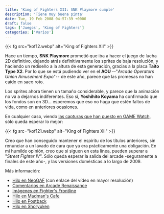 ```yaml
---
title: 'King of Fighters XII: SNK Playmore cumple'
description: 'Tiene muy buena pinta'
date: Tue, 19 Feb 2008 04:57:39 +0000
draft: false
tags: ['Juegos', 'King of Fighters']
categories: ['Varios']
---
```


{{< fg src="kof12.webp" alt="King of Fighters XII" >}}

Hace un tiempo, **SNK Playmore** prometió que iba a hacer el juego de lucha 2D definitivo, dejando atrás definitivamente los sprites de baja resolución, y haciendo un rediseño a la altura de esta generación, gracias a la placa **Taito Type X2**. Por lo que se está pudiendo ver en el **AOU** --"_Arcade Operators Union Amusement Expo_"-- de este año, parece que las promesas no han caído en saco roto.

Los sprites ahora tienen un tamaño considerable, y parece que la animación no va a dejarnos indiferentes. Eso sí, **Yoshihito Koyama** ha confirmado que los fondos son en 3D... esperemos que eso no haga que estén faltos de vida, como en anteriores ocasiones.

En cualquier caso, viendo [las capturas que han puesto en GAME Watch](http://www.watch.impress.co.jp/game/docs/20080215/snk.htm), sólo queda esperar lo mejor:

{{< fg src="kof121.webp" alt="King of Fighters XII" >}}

Creo que han conseguido mantener el espíritu de los títulos anteriores, sin renunciar a un lavado de cara que ya era prácticamente una obligación. En mi humilde opinión, creo que si siguen en esta línea, pueden superar a "_Street Fighter IV_". Sólo queda esperar la salida del arcade -seguramente a finales de este año-, y las versiones domésticas a lo largo de 2009.

Más información:

*   [Hilo en NeoGAF](http://www.neogaf.com/forum/showthread.php?t=238198) (con enlace del vídeo en mayor resolución)
*   [Comentarios en Arcade Renaissance](http://www.arcade-renaissance.com/2008/02/king-of-fighters-xii-breakdown-of-what.html)
*   [Imágenes en Fighter's Frontline](http://ffl.sakura.ne.jp/rv/box1/kof12.htm)
*   [Hilo en Madman's Cafe](http://http://www.mmcafe.com/cgi-bin/forums/bbs/messages/12742.shtml)
*   [Hilo en Postback](http://postback.geedorah.com/foros/viewtopic.php?id=211)
*   [Hilo en Shoryuken](http://forums.shoryuken.com/showthread.php?t=148965)